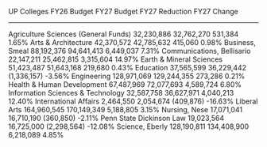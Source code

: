 UP Colleges                              FY26 Budget   FY27 Budget   FY27 Reduction   FY27 Change
-------------------------------------- ------------- ------------- ---------------- -------------
Agriculture Sciences (General Funds)      32,230,886    32,762,270          531,384         1.65%
Arts & Architecture                       42,370,572    42,785,632          415,060         0.98%
Business, Smeal                           88,192,376    94,641,413        6,449,037         7.31%
Communications, Bellisario                22,147,211    25,462,815        3,315,604        14.97%
Earth & Mineral Sciences                  51,423,487    51,643,168          219,680         0.43%
Education                                 37,565,599    36,229,442      (1,336,157)        -3.56%
Engineering                              128,971,069   129,244,355          273,286         0.21%
Health & Human Development                67,487,969    72,077,693        4,589,724         6.80%
Information Sciences & Technology         32,587,758    36,627,971        4,040,213        12.40%
International Affairs                      2,464,550     2,054,674        (409,876)       -16.63%
Liberal Arts                             164,960,545   170,149,349        5,188,805         3.15%
Nursing, Nese                             17,071,041    16,710,190        (360,850)        -2.11%
Penn State Dickinson Law                  19,023,564    16,725,000      (2,298,564)       -12.08%
Science, Eberly                          128,190,811   134,408,900        6,218,089         4.85%



